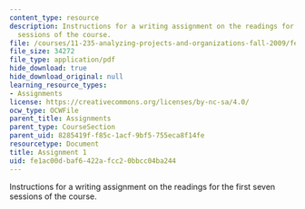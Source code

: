 ```yaml
---
content_type: resource
description: Instructions for a writing assignment on the readings for the first seven
  sessions of the course.
file: /courses/11-235-analyzing-projects-and-organizations-fall-2009/fe1ac00dbaf6422afcc20bbcc04ba244_MIT11_235F09_assign1.pdf
file_size: 34272
file_type: application/pdf
hide_download: true
hide_download_original: null
learning_resource_types:
- Assignments
license: https://creativecommons.org/licenses/by-nc-sa/4.0/
ocw_type: OCWFile
parent_title: Assignments
parent_type: CourseSection
parent_uid: 8285419f-f85c-1acf-9bf5-755eca8f14fe
resourcetype: Document
title: Assignment 1
uid: fe1ac00d-baf6-422a-fcc2-0bbcc04ba244
---
```

Instructions for a writing assignment on the readings for the first seven sessions of the course.